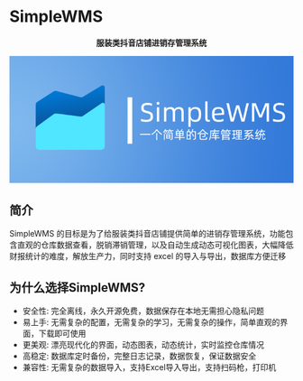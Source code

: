 # SimpleWMS

<center><strong>服装类抖音店铺进销存管理系统</strong> </center>

![Logo](./index.assets/splash.png)

## 简介

SimpleWMS 的目标是为了给服装类抖音店铺提供简单的进销存管理系统，功能包含直观的仓库数据查看，脱销滞销管理，以及自动生成动态可视化图表，大幅降低财报统计的难度，解放生产力，同时支持 excel 的导入与导出，数据库方便迁移

## 为什么选择SimpleWMS?

- 安全性: 完全离线，永久开源免费，数据保存在本地无需担心隐私问题
- 易上手: 无需复杂的配置，无需复杂的学习，无需复杂的操作，简单直观的界面，下载即可使用
- 更美观: 漂亮现代化的界面，动态图表，动态统计，实时监控仓库情况
- 高稳定: 数据库定时备份，完整日志记录，数据恢复，保证数据安全
- 兼容性: 无需复杂的数据导入，支持Excel导入导出，支持扫码枪，打印机

